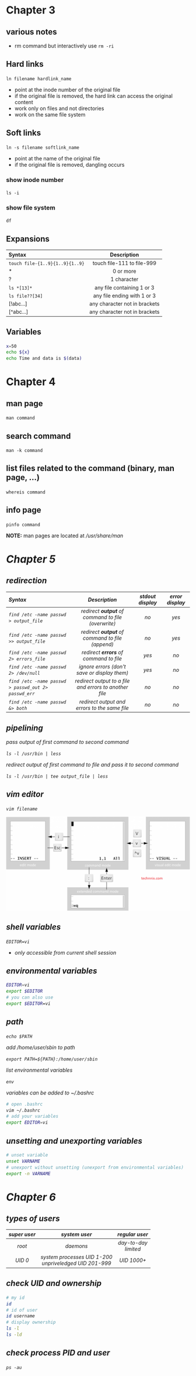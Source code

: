 # **Chapter 3**

## various notes
- rm command but interactively use `rm -ri`

## Hard links
`ln filename hardlink_name`
- point at the inode number of the original file
- if the original file is removed, the hard link can access the original content
- work only on files and not directories
- work on the same file system

## Soft links
`ln -s filename softlink_name`
- point at the name of the original file
- if the original file is removed, dangling occurs
### show inode number
`ls -i`
### show file system
`df`

## Expansions

| Syntax                          |          Description          |
| :------------------------------ | :---------------------------: |
| `touch file-{1..9}{1..9}{1..9}` |  touch file-111 to file-999   |
| *                               |           0 or more           |
| ?                               |          1 character          |
| `ls *[13]*`                     |  any file containing 1 or 3   |
| `ls file??[34]`                 |  any file ending with 1 or 3  |
| [!abc...]                       | any character not in brackets |
| [^abc...]                       | any character not in brackets |

## Variables
```bash
x=50
echo ${x}
echo Time and data is $(data)
```

# **Chapter 4**

## man page
`man command`

## search command
`man -k command`

## list files related to the command (binary, man page, ...)
`whereis command`

## info page
`pinfo command`

**NOTE:** man pages are located at <em>/usr/share/man<em/>

# **Chapter 5**
## redirection

| Syntax                                              |                     Description                      | stdout display | error display |
| :-------------------------------------------------- | :--------------------------------------------------: | :------------: | :-----------: |
| `find /etc -name passwd > output_file`              |  redirect **output** of command to file (overwrite)  |       no       |      yes      |
| `find /etc -name passwd >> output_file`             |   redirect **output** of command to file (append)    |       no       |      yes      |
| `find /etc -name passwd 2> errors_file`             |        redirect **errors** of command to file        |      yes       |      no       |
| `find /etc -name passwd 2> /dev/null`               |      ignore errors (don't save or display them)      |      yes       |      no       |
| `find /etc -name passwd > passwd_out 2> passwd_err` | redirect output to a file and errors to another file |       no       |      no       |
| `find /etc -name passwd &> both`                    |     redirect output and errors to the same file      |       no       |      no       |

## pipelining
pass output of first command to second command

`ls -l /usr/bin | less`

redirect output of first command to file and pass it to second command

`ls -l /usr/bin | tee output_file | less`

## vim editor
`vim filename`

![alt text](images/vim-modes.png?raw=true)

## shell variables
`EDITOR=vi`
- only accessible from current shell session
## environmental variables
````bash
EDITOR=vi
export $EDITOR
# you can also use
export $EDITOR=vi
````
## path
`echo $PATH`

add <em>/home/user/sbin<em/> to path

`export PATH=${PATH}:/home/user/sbin`

list environmental variables

`env`

variables can be added to ~/.bashrc
````bash
# open .bashrc
vim ~/.bashrc
# add your variables
export EDITOR=vi
````

## unsetting and unexporting variables
````bash
# unset variable
unset VARNAME
# unexport without unsetting (unexport from environmental variables)
export -n VARNAME
````

# **Chapter 6**
## types of users
| super user |                        system user                         |       regular user       |
| :--------: | :--------------------------------------------------------: | :----------------------: |
|    root    |                          daemons                           | day-to-day<br /> limited |
|   UID 0    | system processes UID 1-200 <br/> unpriveledged UID 201-999 |        UID 1000+         |

## check UID and ownership
```bash
# my id
id
# id of user
id username
# display ownership
ls -l
ls -ld
```
## check process PID and user
`ps -au`